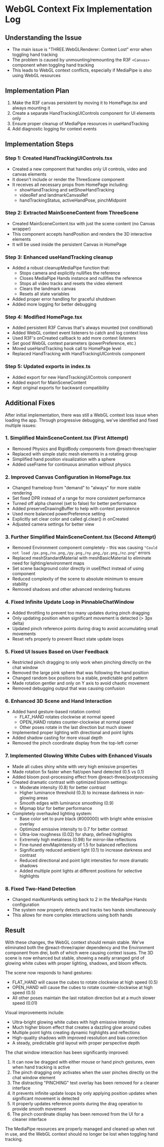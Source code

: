 # WebGL Context Fix Implementation Log

## Understanding the Issue

- The main issue is "THREE.WebGLRenderer: Context Lost" error when toggling hand tracking
- The problem is caused by unmounting/remounting the R3F `<Canvas>` component when toggling hand tracking
- This leads to WebGL context conflicts, especially if MediaPipe is also using WebGL resources

## Implementation Plan

1. Make the R3F canvas persistent by moving it to HomePage.tsx and always mounting it
2. Create a separate HandTrackingUIControls component for UI elements only
3. Ensure proper cleanup of MediaPipe resources in useHandTracking
4. Add diagnostic logging for context events

## Implementation Steps

### Step 1: Created HandTrackingUIControls.tsx

- Created a new component that handles only UI controls, video and canvas elements
- It doesn't include or render the ThreeScene component
- It receives all necessary props from HomePage including:
  - showHandTracking and setShowHandTracking
  - videoRef and landmarkCanvasRef
  - handTrackingStatus, activeHandPose, pinchMidpoint

### Step 2: Extracted MainSceneContent from ThreeScene

- Created MainSceneContent.tsx with just the scene content (no Canvas wrapper)
- This component accepts handPosition and renders the 3D interactive elements
- It will be used inside the persistent Canvas in HomePage

### Step 3: Enhanced useHandTracking cleanup

- Added a robust cleanupMediaPipe function that:
  - Stops camera and explicitly nullifies the reference
  - Closes MediaPipe Hands instance and nullifies the reference
  - Stops all video tracks and resets the video element
  - Clears the landmark canvas
  - Resets all state variables
- Added proper error handling for graceful shutdown
- Added more logging for better debugging

### Step 4: Modified HomePage.tsx

- Added persistent R3F Canvas that's always mounted (not conditional)
- Added WebGL context event listeners to catch and log context loss
- Used R3F's onCreated callback to add more context listeners
- Set good WebGL context parameters (powerPreference, etc.)
- Moved useHandTracking hook call to HomePage level
- Replaced HandTracking with HandTrackingUIControls component

### Step 5: Updated exports in index.ts

- Added export for new HandTrackingUIControls component
- Added export for MainSceneContent
- Kept original exports for backward compatibility

## Additional Fixes

After initial implementation, there was still a WebGL context loss issue when loading the app. Through progressive debugging, we've identified and fixed multiple issues:

### 1. Simplified MainSceneContent.tsx (First Attempt)

- Removed Physics and RigidBody components from @react-three/rapier
- Replaced with simple static mesh elements in a rotating group
- Simplified hand position visualization with a sphere
- Added useFrame for continuous animation without physics

### 2. Improved Canvas Configuration in HomePage.tsx

- Changed frameloop from "demand" to "always" for more stable rendering
- Set fixed DPR instead of a range for more consistent performance
- Turned off alpha channel (set to false) for better performance
- Added preserveDrawingBuffer to help with context persistence
- Used more balanced powerPreference setting
- Explicitly set clear color and called gl.clear() in onCreated
- Adjusted camera settings for better view

### 3. Further Simplified MainSceneContent.tsx (Second Attempt)

- Removed Environment component completely - this was causing `"Could not load /px.png,/nx.png,/py.png,/ny.png,/pz.png,/nz.png"` errors
- Replaced meshStandardMaterial with meshBasicMaterial to eliminate need for lighting/environment maps
- Set scene background color directly in useEffect instead of using <color> component
- Reduced complexity of the scene to absolute minimum to ensure stability
- Removed shadows and other advanced rendering features

### 4. Fixed Infinite Update Loop in PinnableChatWindow

- Added throttling to prevent too many updates during pinch dragging
- Only updating position when significant movement is detected (> 3px delta)
- Updated pinch reference points during drag to avoid accumulating small movements
- Reset refs properly to prevent React state update loops

### 5. Fixed UI Issues Based on User Feedback

- Restricted pinch dragging to only work when pinching directly on the chat window
- Removed the large pink sphere that was following the hand position
- Changed random box positions to a stable, predictable grid pattern
- Made rotation gentler and only on Y axis to avoid chaotic movement
- Removed debugging output that was causing confusion

### 6. Enhanced 3D Scene and Hand Interaction

- Added hand gesture-based rotation control:
  - FLAT_HAND rotates clockwise at normal speed
  - OPEN_HAND rotates counter-clockwise at normal speed
  - Other poses rotate in the last direction but much slower
- Implemented proper lighting with directional and point lights
- Added shadow casting for more visual depth
- Removed the pinch coordinate display from the top-left corner

### 7. Implemented Glowing White Cubes with Enhanced Visuals

- Made all cubes shiny white with very high emissive properties
- Made rotation 5x faster when flat/open hand detected (0.5 vs 0.1)
- Added bloom post-processing effect from @react-three/postprocessing
- Created dramatic contrast with optimized bloom settings:
  - Moderate intensity (0.8) for better contrast
  - Higher luminance threshold (0.3) to increase darkness in non-glowing areas
  - Smooth edges with luminance smoothing (0.9)
  - Mipmap blur for better performance
- Completely overhauled lighting system:
  - Base color set to pure black (#000000) with bright white emissive overlay
  - Optimized emissive intensity to 0.7 for better contrast
  - Ultra-low roughness (0.02) for sharp, defined highlights
  - Extremely high metalness (0.98) for mirror-like reflections
  - Fine-tuned envMapIntensity of 1.5 for balanced reflections
  - Significantly reduced ambient light (0.1) to increase darkness and contrast
  - Reduced directional and point light intensities for more dramatic shadows
  - Added multiple point lights at different positions for selective highlights

### 8. Fixed Two-Hand Detection

- Changed maxNumHands setting back to 2 in the MediaPipe Hands configuration
- The system now properly detects and tracks two hands simultaneously
- This allows for more complex interactions using both hands

## Result

With these changes, the WebGL context should remain stable. We've eliminated both the @react-three/rapier dependency and the Environment component from drei, both of which were causing context issues. The 3D scene is now enhanced but stable, showing a neatly arranged grid of glowing white cubes with proper lighting, shadows, and bloom effects.

The scene now responds to hand gestures:

- FLAT_HAND will cause the cubes to rotate clockwise at high speed (0.5)
- OPEN_HAND will cause the cubes to rotate counter-clockwise at high speed (0.5)
- All other poses maintain the last rotation direction but at a much slower speed (0.01)

Visual improvements include:

- Ultra-bright glowing white cubes with high emissive intensity
- Much higher bloom effect that creates a dazzling glow around cubes
- Multiple point lights creating dynamic highlights and reflections
- High-quality shadows with improved resolution and bias correction
- A steady, predictable grid layout with proper perspective depth

The chat window interaction has been significantly improved:

1. It can now be dragged with either mouse or hand pinch gestures, even when hand tracking is active
2. The pinch dragging only activates when the user pinches directly on the chat window element
3. The distracting "PINCHING" text overlay has been removed for a cleaner interface
4. It prevents infinite update loops by only applying position updates when significant movement is detected
5. It properly updates reference points during the drag operation to provide smooth movement
6. The pinch coordinate display has been removed from the UI for a cleaner interface

The MediaPipe resources are properly managed and cleaned up when not in use, and the WebGL context should no longer be lost when toggling hand tracking.
